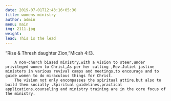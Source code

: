```yaml
---
date: 2019-07-01T12:43:16+05:30
title: womens ministry
author: admin
menu: main
img: 2111.jpg
weight: 
lead: This is the lead 
---
```

“Rise & Thresh daughter Zion,”Micah 4:!3.
 
        A non-church biased ministry,with a vision to steer,under privileged women to Christ,As per her calling ,Rev.Juliet jasline ministers in various revival camps and meetings,to encourage and to guide women to do miraculous things for Christ.
        The vision not only encompasses the spiritual attire,but also to build them socially .Spiritual guidelines,practical applications,counseling and ministry training are in the core focus of the ministry.

